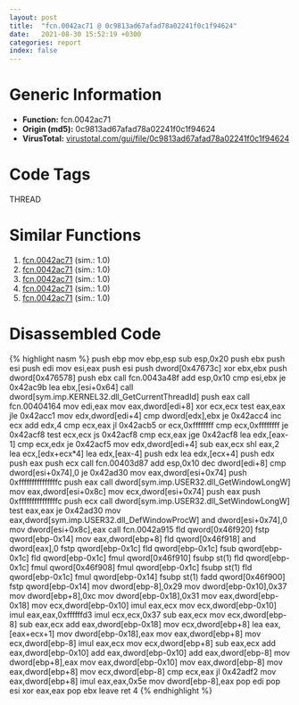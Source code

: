 ```yaml
---
layout: post
title:  "fcn.0042ac71 @ 0c9813ad67afad78a02241f0c1f94624"
date:   2021-08-30 15:52:19 +0300
categories: report
index: false
---
```


# Generic Information
- **Function:** fcn.0042ac71
- **Origin (md5):** 0c9813ad67afad78a02241f0c1f94624
- **VirusTotal:** [virustotal.com/gui/file/0c9813ad67afad78a02241f0c1f94624][virustotal_ref]

# Code Tags
<span class="tag" id="THREAD">THREAD</span>


# Similar Functions

1. [fcn.0042ac71][similar_1_ref] (sim.: 1.0)
2. [fcn.0042ac71][similar_2_ref] (sim.: 1.0)
3. [fcn.0042ac71][similar_3_ref] (sim.: 1.0)
4. [fcn.0042ac71][similar_4_ref] (sim.: 1.0)
5. [fcn.0042ac71][similar_5_ref] (sim.: 1.0)


# Disassembled Code

{% highlight nasm %}
push ebp
mov ebp,esp
sub esp,0x20
push ebx
push esi
push edi
mov esi,eax
push esi
push dword[0x47673c]
xor ebx,ebx
push dword[0x476578]
push ebx
call fcn.0043a48f
add esp,0x10
cmp esi,ebx
je 0x42ac9b
lea ebx,[esi+0x64]
call dword[sym.imp.KERNEL32.dll_GetCurrentThreadId]
push eax
call fcn.00404164
mov edi,eax
mov eax,dword[edi+8]
xor ecx,ecx
test eax,eax
jle 0x42acc1
mov edx,dword[edi+4]
cmp dword[edx],ebx
je 0x42acc4
inc ecx
add edx,4
cmp ecx,eax
jl 0x42acb5
or ecx,0xffffffff
cmp ecx,0xffffffff
je 0x42acf8
test ecx,ecx
js 0x42acf8
cmp ecx,eax
jge 0x42acf8
lea edx,[eax-1]
cmp ecx,edx
je 0x42acf5
mov edx,dword[edi+4]
sub eax,ecx
shl eax,2
lea ecx,[edx+ecx*4]
lea edx,[eax-4]
push edx
lea edx,[ecx+4]
push edx
push eax
push ecx
call fcn.00403d87
add esp,0x10
dec dword[edi+8]
cmp dword[esi+0x74],0
je 0x42ad30
mov eax,dword[esi+0x74]
push 0xfffffffffffffffc
push eax
call dword[sym.imp.USER32.dll_GetWindowLongW]
mov eax,dword[esi+0x8c]
mov ecx,dword[esi+0x74]
push eax
push 0xfffffffffffffffc
push ecx
call dword[sym.imp.USER32.dll_SetWindowLongW]
test eax,eax
je 0x42ad30
mov eax,dword[sym.imp.USER32.dll_DefWindowProcW]
and dword[esi+0x74],0
mov dword[esi+0x8c],eax
call fcn.0042a915
fld qword[0x46f920]
fstp qword[ebp-0x14]
mov eax,dword[ebp+8]
fld qword[0x46f918]
and dword[eax],0
fstp qword[ebp-0x1c]
fld qword[ebp-0x1c]
fsub qword[ebp-0x1c]
fld qword[ebp-0x1c]
fmul qword[0x46f910]
fsubp st(1)
fld qword[ebp-0x1c]
fmul qword[0x46f908]
fmul qword[ebp-0x1c]
fsubp st(1)
fld qword[ebp-0x1c]
fmul qword[ebp-0x14]
fsubp st(1)
fadd qword[0x46f900]
fstp qword[ebp-0x14]
mov dword[ebp-8],0x29
mov dword[ebp-0x10],0x37
mov dword[ebp+8],0xc
mov dword[ebp-0x18],0x31
mov eax,dword[ebp-0x18]
mov ecx,dword[ebp-0x10]
imul eax,ecx
mov ecx,dword[ebp-0x10]
imul eax,eax,0xffffffd3
imul ecx,ecx,0x37
sub eax,ecx
mov ecx,dword[ebp-8]
sub eax,ecx
add eax,dword[ebp-0x18]
mov ecx,dword[ebp+8]
lea eax,[eax+ecx+1]
mov dword[ebp-0x18],eax
mov eax,dword[ebp+8]
mov ecx,dword[ebp-8]
imul eax,ecx
mov ecx,dword[ebp+8]
sub eax,ecx
add eax,dword[ebp-0x10]
add eax,dword[ebp-0x10]
add eax,dword[ebp-8]
mov dword[ebp+8],eax
mov eax,dword[ebp-0x10]
mov eax,dword[ebp-8]
mov eax,dword[ebp+8]
mov ecx,dword[ebp-8]
cmp ecx,eax
jl 0x42adf2
mov eax,dword[ebp+8]
imul eax,eax,0x5e
mov dword[ebp-8],eax
pop edi
pop esi
xor eax,eax
pop ebx
leave
ret 4
{% endhighlight %}


[similar_1_ref]: /report/fcn.0042ac71@44a756939733df3681808b122b91651f
[similar_2_ref]: /report/fcn.0042ac71@3aa98225e51cbcae2d334c8b6b4ed9fd
[similar_3_ref]: /report/fcn.0042ac71@bed9ebae5dcb4fc234ee0bdf6551cea7
[similar_4_ref]: /report/fcn.0042ac71@146b14fc12cf789043a79d4f548a23bf
[similar_5_ref]: /report/fcn.0042ac71@b8b9cf6862b0d68d10750002e5baaf97
[virustotal_ref]: https://www.virustotal.com/gui/file/0c9813ad67afad78a02241f0c1f94624